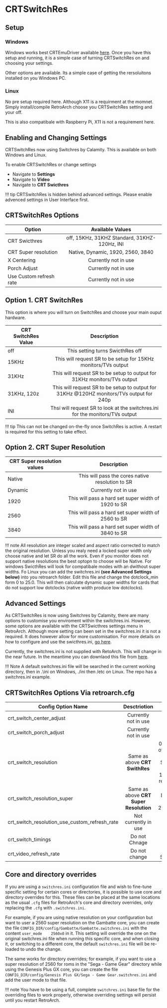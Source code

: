 # CRTSwitchRes

## Setup

### Windows 

Windows works best CRTEmuDriver available [here](https://geedorah.com/eiusdemmodi/forum/viewtopic.php?id=295). Once you have this setup and running, it is a simple case of turning CRTSwitchRes on and choosing your settings.

Other options are available. Its a simple case of getting the rersoluitons installed on you Windows PC.

### Linux

No pre setup required here. Although X11 is a requirment at the momnet. Simply install/compile RetroArch choose you CRTSwitchRes setting and your off.

This is also compatibale with Raspberry Pi, X11 is not a requirement here.

## Enabling and Changing Settings

CRTSwitchRes now using Switchres by Calamity. This is available on both Windows and Linux.

To enable CRTSwitchRes or change settings
- Navigate to **Settings**
- Navigate to **Video**
- Navigate to **CRT Swicthres**

!!! tip
    CRTSwitchRes is hidden behind advanced settings. Please enable advenced settings in User Interface first.

## CRTSwitchRes Options

| Option                  | Available Values                                |
| ----------------------- |:-----------------------------------------------:|
| CRT Swicthres           | off, 15KHz, 31KHZ Standard, 31KHZ- 120Hz, INI   |
| CRT Super resolution    | Native, Dynamic, 1920, 2560, 3840               |
| X Centering             | Currently not in use                            |
| Porch Adjust            | Currently not in use                            |
| Use Custom refresh rate | Currently not in use                            |

## Option 1. CRT SwitchRes

This option is where you will turn on SwitchRes and choose your main ouput hardware. 

| CRT SwitchRes Value     | Description                                                                              |
| ----------------------- |:----------------------------------------------------------------------------------------:|
| off                     | This setting turns SwicthRes off                                                         |
| 15KHz                   | This will request SR to be setup for 15KHz monitors/TVs output                           |
| 31KHz                   | This will request SR to be setup to output for 31KHz monitors/TVs output                 |
| 31KHz, 120z             | This will request SR to be setup to output for 31KHz @120HZ monitors/TVs output for 240p |
| INI                     | Thsi will request SR to look at the switchres.ini for the monitors/TVs output            |

!!! tip
    This can not be changed on-the-fly once SwitchRes is active. A restart is required for this setting to take effect.

## Option 2. CRT Super Resolution

| CRT Super resolution values | Description                                            |
| --------------------------- |:------------------------------------------------------:|
| Native                      | This will pass the cores native resolution to SR       |
| Dynamic                     | Currently not in use                                   |
| 1920                        | This will pass a hard set super width of 1920 to SR    |
| 2560                        | This will pass a hard set super width of 2560 to SR    |
| 3840                        | This will pass a hard set super width of 3840 to SR    |

!!! note
    All resolution are integer scaled and aspect ratio corrected to match the original resolution. Unless you realy need a locked super width only choose native and let SR do all the work. Even if you monitor does not support native resolutions the best optopn to choose will be Native. For windows SwicthRes will look for compatibale modes with an dwithout super widths. Fo Linux you can add the switchres.ini **(see Advanced Settings below)** into you retroarch folder. Edit this file and change the dotclock_min form 0 to 25.0. This will then calculate dynamic super widths for cards that do not support low dotclocks (native width produce low dotclocks).

## Advanced Settings

As CRTSwitchRes is now using Switchres by Calamity, there are many options to customise you enviroment within the switchres.ini. However, some options are available with the CRTSwicthres settings menu in RetroArch. Although more setting can been set in the switchres.ini it is not a required. It does however allow for more customisation. For more details on how to configure and use the swicthres.ini, [go here](https://gitlab.com/groovyarcade/support/-/wikis/3-Post-Installation-and-Maintenance/3.9-Configure-System-Wide-Switchres).

Currently, the switchres.ini is not supplied with RetoArch. This will change in the near future. In the meantime you can downlaod this file from [here](https://raw.githubusercontent.com/antonioginer/switchres/master/switchres.ini).

!!! Note
    A default switchres.ini file will be searched in the current working directory, then in .\ini on Windows, ./ini then /etc on Linux. The repo has a switchres.ini example.

## CRTSwitchRes Options Via retroarch.cfg

| Config Option Name                              | Desctriotion                                           | Values                           | 
| ----------------------------------------------- |:------------------------------------------------------:|:--------------------------------:|
| crt_switch_center_adjust                        | Currently not in use                                   |                                  |
| crt_switch_porch_adjust                         | Currently not in use                                   |                                  |
| crt_switch_resolution                           | Same as above **CRT SwithRes**                         | 0,1,2,3,4 - off, 15KHz, 31KHZ Standard, 31KHZ- 120Hz, INI  respectivly |
| crt_switch_resolution_super                     | Same as above **CRT Super Resolution**                 | Native, Dynamic, 1920, 2560,3840 |
| crt_switch_resolution_use_custom_refresh_rate   | Not currently in use                                   | false                            |
| crt_switch_timings                              | Do not Chnage                                          |                                  |
| crt_video_refresh_rate                          | Do not change                                          | Set by Switchres                 |

## Core and directory overrides

If you are using a `switchres.ini` configuration file and wish to fine-tune specific setting for certain cores or directories, it is possible to use core and directory overrides for this. These files can be placed at the same locations as the usual `.cfg` files for RetroArch's core and directory overrides, only replacing the `.cfg` with `.switchres.ini`.

For example, if you are using native resolution on your configuration but want to user a 2560 super resolution on the Gambatte core, you can create the file `CONFIG_DIR/config/Gambatte/Gambatte.switchres.ini` with the content `user_mode    2560x0` in it. This setting will override the one on the original switchres.ini file when running this specific core, and when closing it, or switching to a different core, the default `switchres.ini` file will be re-loaded to undo the change.

The same works for directory overrides; for example, if you want to use a super resolution of 2560 for roms in the "Sega - Game Gear" directory while using the Genesis Plus GX core, you can create the file `CONFIG_DIR/config/Genesis Plus GX/Sega - Game Gear.switchres.ini` and add the user mode to that file.

!!! note
    You have to be using a full, complete `switchres.ini` base file for the overriding files to work properly, otherwise overriding settings will persist until you restart RetroArch.
